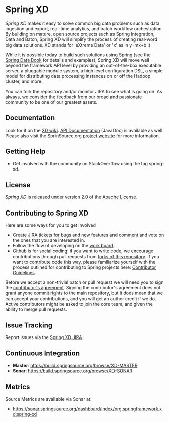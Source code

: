 Spring XD
=========

*Spring XD* makes it easy to solve common big data problems such as data ingestion and export, real-time analytics, and batch workflow orchestration.  By building on mature, open source projects such as Spring Integration, Data and Batch, Spring XD will simplify the process of creating real-word big data solutions.  XD stands for 'eXtreme Data' or 'x' as in y=mx+b :)

While it is possible today to build such solutions using Spring (see the [Spring Data Book][] for details and examples), Spring XD will move well beyond the framework API level by providing an out-of-the-box executable server, a pluggable module system, a high level configuration DSL, a simple model for distributing data processing instances on or off the Hadoop cluster, and more.

You can fork the repository and/or monitor JIRA to see what is going on. As always, we consider the feedback from our broad and passionate community to be one of our greatest assets.

## Documentation

Look for it on the [XD wiki](https://github.com/springsource/spring-xd/wiki). [API Documentation](http://static.springsource.org/spring-xd/docs/current-SNAPSHOT/api/) (JavaDoc) is available as well. Please also visit the SprinSource.org [project website](http://www.springsource.org/spring-xd) for more information.

## Getting Help

* Get involved with the community on StackOverflow using the tag spring-xd.

## License

*Spring XD* is released under version 2.0 of the [Apache License][].

## Contributing to Spring XD

Here are some ways for you to get involved 

* Create [JIRA](https://jira.springsource.org/browse/XD) tickets for bugs and new features and comment and vote on the ones that you are interested in.
* Follow the flow of developing on the [work board](https://jira.springsource.org/secure/RapidBoard.jspa?rapidView=6).
* Github is for social coding: if you want to write code, we encourage contributions through pull requests from [forks of this repository](http://help.github.com/forking/).  If you want to contribute code this way, please familiarize yourself with the process outlined for contributing to Spring projects here: [Contributor Guidelines](https://github.com/SpringSource/spring-integration/wiki/Contributor-Guidelines).

Before we accept a non-trivial patch or pull request we will need you to sign the [contributor's agreement](https://support.springsource.com/spring_committer_signup).  Signing the contributor's agreement does not grant anyone commit rights to the main repository, but it does mean that we can accept your contributions, and you will get an author credit if we do.  Active contributors might be asked to join the core team, and given the ability to merge pull requests.

## Issue Tracking

Report issues via the [Spring XD JIRA][].

## Continuous Integration

* **Master**: https://build.springsource.org/browse/XD-MASTER
* **Sonar**: https://build.springsource.org/browse/XD-SONAR

## Metrics

Source Metrics are available via Sonar at:

* https://sonar.springsource.org/dashboard/index/org.springframework.xd:spring-xd


[Spring XD JIRA]: https://jira.springsource.org/browse/XD
[Apache License]: http://www.apache.org/licenses/LICENSE-2.0
[Spring Data Book]: http://bit.ly/sd-book 
